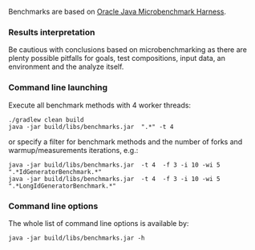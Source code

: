 Benchmarks are based on [Oracle Java Microbenchmark Harness](http://openjdk.java.net/projects/code-tools/jmh/).

### Results interpretation

Be cautious with conclusions based on microbenchmarking as there are plenty possible pitfalls for goals, test compositions, input data, an environment and the analyze itself.

### Command line launching

Execute all benchmark methods with 4 worker threads:

    ./gradlew clean build
    java -jar build/libs/benchmarks.jar  ".*" -t 4

or specify a filter for benchmark methods and the number of forks and warmup/measurements iterations, e.g.:

    java -jar build/libs/benchmarks.jar  -t 4  -f 3 -i 10 -wi 5  ".*IdGeneratorBenchmark.*"
    java -jar build/libs/benchmarks.jar  -t 4  -f 3 -i 10 -wi 5  ".*LongIdGeneratorBenchmark.*"

### Command line options

The whole list of command line options is available by:

    java -jar build/libs/benchmarks.jar -h
